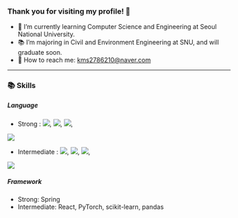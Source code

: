 ### Thank you for visiting my profile! 👋

- 🌱 I’m currently learning Computer Science and Engineering at Seoul National University.
- 📚 I’m majoring in Civil and Environment Engineering at SNU, and will graduate soon.
- 💬 How to reach me: kms2786210@naver.com

<hr>

### 📚 Skills

##### Language

- Strong : 
<img src="https://img.shields.io/badge/Java-41454A?style=flat&logo=Conda-Forge&logoColor=white" />, 
<img src="https://img.shields.io/badge/Python-41454A?style=flat&logo=Conda-Forge&logoColor=white" />, 
<img src="https://img.shields.io/badge/JavaScript-41454A?style=flat&logo=Conda-Forge&logoColor=white" />, 
<img src="https://img.shields.io/badge/SQL-41454A?style=flat&logo=Conda-Forge&logoColor=white" />

- Intermediate : 
<img src="https://img.shields.io/badge/C++-41454A?style=flat&logo=Conda-Forge&logoColor=white" />, 
<img src="https://img.shields.io/badge/C-41454A?style=flat&logo=Conda-Forge&logoColor=white" />, 
<img src="https://img.shields.io/badge/R-41454A?style=flat&logo=Conda-Forge&logoColor=white" />, 
<img src="https://img.shields.io/badge/MATLAB-41454A?style=flat&logo=Conda-Forge&logoColor=white" />


##### Framework

- Strong: Spring
- Intermediate: React, PyTorch, scikit-learn, pandas


<!--
**kms6210/kms6210** is a ✨ _special_ ✨ repository because its `README.md` (this file) appears on your GitHub profile.

Here are some ideas to get you started:

- 🔭 I’m currently working on ...
- 🌱 I’m currently learning ...
- 👯 I’m looking to collaborate on ...
- 🤔 I’m looking for help with ...
- 💬 Ask me about ...
- 📫 How to reach me: ...
- 😄 Pronouns: ...
- ⚡ Fun fact: ...
-->
